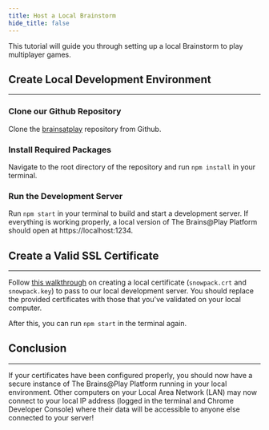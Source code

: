 ```yaml
---
title: Host a Local Brainstorm
hide_title: false
---
```


<!-- ## Overview
--- -->
This tutorial will guide you through setting up a local Brainstorm to play multiplayer games.


## Create Local Development Environment
---
### Clone our Github Repository
Clone the [brainsatplay](https://github.com/brainsatplay/brainsatplay) repository from Github.

### Install Required Packages
Navigate to the root directory of the repository and run `npm install` in your terminal.

### Run the Development Server
Run `npm start` in your terminal to build and start a development server. If everything is working properly, a local version of The Brains@Play Platform should open at https://localhost:1234.

## Create a Valid SSL Certificate
---
Follow [this walkthrough](https://www.freecodecamp.org/news/how-to-get-https-working-on-your-local-development-environment-in-5-minutes-7af615770eec/) on creating a local certificate (`snowpack.crt` and `snowpack.key`) to pass to our local development server. You should replace the provided certificates with those that you've validated on your local computer.

After this, you can run `npm start` in the terminal again.

## Conclusion
---
If your certificates have been configured properly, you should now have a secure instance of The Brains@Play Platform running in your local environment. Other computers on your Local Area Network (LAN) may now connect to your local IP address (logged in the terminal and Chrome Developer Console) where their data will be accessible to anyone else connected to your server!